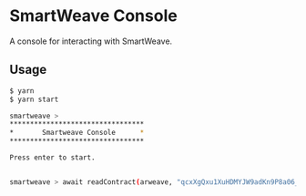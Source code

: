 # SmartWeave Console

A console for interacting with SmartWeave.

## Usage

```bash
$ yarn
$ yarn start
```

```bash
smartweave > 
*********************************
*       Smartweave Console      *
*********************************

Press enter to start.


smartweave > await readContract(arweave, "qcxXgQxu1XuHDMYJW9adKn9P8a06_KWEwwyr2y0vkZs")
```
